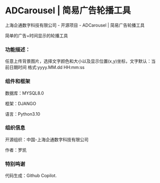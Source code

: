 # ADCarousel | 简易广告轮播工具

上海企通数字科技有限公司 -  开源项目 - ADCarousel | 简易广告轮播工具

简单的广告+时间显示的轮播工具

### 功能描述：

任意上传背景图片，选择文字颜色和大小以及显示位置(x,y)坐标，文字默认：当前日期时间 格式:yyyy.MM.dd HH:mm:ss

### 组件和框架

数据库：MYSQL8.0

框架：DJANGO

语言：Python3.10

### 组织信息

开源组织：中国-上海企通数字科技有限公司

作者：罗凯

### 特别鸣谢

代码生成：Github Copilot.
